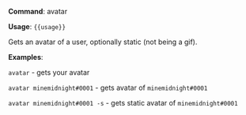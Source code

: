 **Command**: avatar

**Usage**: `{{usage}}`

Gets an avatar of a user, optionally static (not being a gif).



**Examples**:

`avatar` - gets your avatar

`avatar minemidnight#0001` - gets avatar of `minemidnight#0001`

`avatar minemidnight#0001 -s` - gets static avatar of `minemidnight#0001`